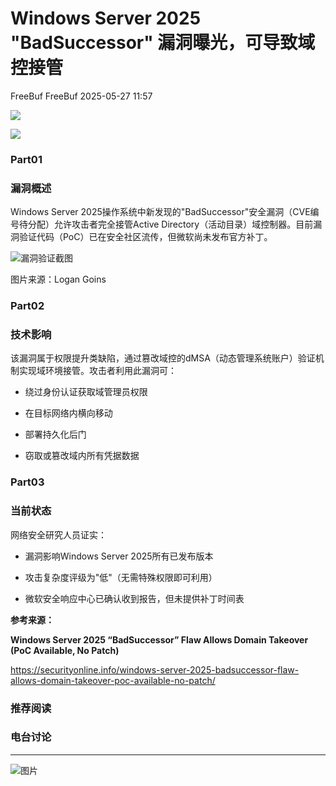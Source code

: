 #  Windows Server 2025 "BadSuccessor" 漏洞曝光，可导致域控接管   
FreeBuf  FreeBuf   2025-05-27 11:57  
  
![](https://mmbiz.qpic.cn/mmbiz_gif/qq5rfBadR38jUokdlWSNlAjmEsO1rzv3srXShFRuTKBGDwkj4gvYy34iajd6zQiaKl77Wsy9mjC0xBCRg0YgDIWg/640?wx_fmt=gif "")  
  
  
![](https://mmbiz.qpic.cn/mmbiz_jpg/qq5rfBadR3iccVtiaSzLOdiaOWSeZ0SmRIqwoE6p612wnDSuUnEoLkkApteF4pKiaf3Trp4uzQ0C7xsCRC1REkz19w/640?wx_fmt=jpeg&from=appmsg "")  
  
### Part01  
### 漏洞概述  
  
  
Windows Server 2025操作系统中新发现的"BadSuccessor"安全漏洞（CVE编号待分配）允许攻击者完全接管Active Directory（活动目录）域控制器。目前漏洞验证代码（PoC）已在安全社区流传，但微软尚未发布官方补丁。  
  
  
![漏洞验证截图](https://mmbiz.qpic.cn/mmbiz_jpg/qq5rfBadR3iccVtiaSzLOdiaOWSeZ0SmRIqJfkTrN6q5sEZEO5Ek6t7vr6YdPSLq0ic7Br3Lh2SkU4bM5B0nTPtvXg/640?wx_fmt=jpeg&from=appmsg "")  
  
图片来源：Logan Goins  
  
### Part02  
### 技术影响  
  
  
该漏洞属于权限提升类缺陷，通过篡改域控的dMSA（动态管理系统账户）验证机制实现域环境接管。攻击者利用此漏洞可：  
  
- 绕过身份认证获取域管理员权限  
  
- 在目标网络内横向移动  
  
- 部署持久化后门  
  
- 窃取或篡改域内所有凭据数据  
  
### Part03  
### 当前状态  
  
  
网络安全研究人员证实：  
  
- 漏洞影响Windows Server 2025所有已发布版本  
  
- 攻击复杂度评级为"低"（无需特殊权限即可利用）  
  
- 微软安全响应中心已确认收到报告，但未提供补丁时间表  
  
**参考来源：**  
  
**Windows Server 2025 “BadSuccessor” Flaw Allows Domain Takeover (PoC Available, No Patch)**  
  
https://securityonline.info/windows-server-2025-badsuccessor-flaw-allows-domain-takeover-poc-available-no-patch/  
  
  
###   
###   
###   
### 推荐阅读  
  
[](https://mp.weixin.qq.com/s?__biz=MjM5NjA0NjgyMA==&mid=2651321451&idx=1&sn=5471e9d1f4dd5999849c99d712ba7bd8&scene=21#wechat_redirect)  
###   
### 电台讨论  
  
****  
  
![图片](https://mmbiz.qpic.cn/mmbiz_gif/qq5rfBadR3icF8RMnJbsqatMibR6OicVrUDaz0fyxNtBDpPlLfibJZILzHQcwaKkb4ia57xAShIJfQ54HjOG1oPXBew/640?wx_fmt=gif&wxfrom=5&wx_lazy=1&tp=webp "")  
  
